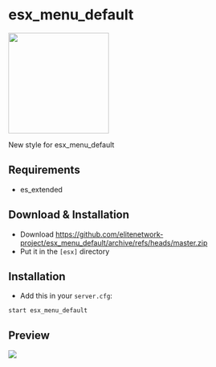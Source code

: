 # esx_menu_default

<img src="https://i.imgur.com/UE1mLlB.png" width="200px" height="200px" align="center">

New style for esx_menu_default

## Requirements

- es_extended

## Download & Installation

- Download https://github.com/elitenetwork-project/esx_menu_default/archive/refs/heads/master.zip
- Put it in the `[esx]` directory

## Installation

- Add this in your `server.cfg`:

```
start esx_menu_default
```

## Preview

<img src="https://cdn.discordapp.com/attachments/805465880036114444/902377638553858088/Immagine_2021-10-26_035000.png">
